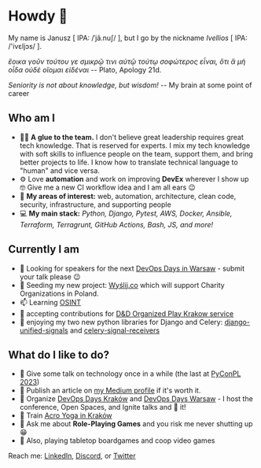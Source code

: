 # Howdy 👋

My name is Janusz [ IPA: /ˈjã.nuʃ/ ], but I go by the nickname _Ivellios_ [ IPA: /'ivɛljɔs/ ].

_ἔοικα γοῦν τούτου γε σμικρῷ τινι αὐτῷ τούτῳ σοφώτερος εἶναι, ὅτι ἃ μὴ οἶδα οὐδὲ οἴομαι εἰδέναι_ -- Plato, Apology 21d.

_Seniority is not about knowledge, but wisdom!_ -- My brain at some point of career

## Who am I
- 👨‍💼 **A glue to the team.** I don't believe great leadership requires great tech knowledge. That is reserved for experts. I mix my tech knowledge with soft skills to influence people on the team, support them, and bring better projects to life. I know how to translate technical language to "human" and vice versa.
- ⚙️ Love **automation** and work on improving **DevEx** wherever I show up 🤓 Give me a new CI workflow idea and I am all ears 😉
- 💪 **My areas of interest:** web, automation, architecture, clean code, security, infrastructure, and supporting people
- 💻 **My main stack:** _Python, Django, Pytest, AWS, Docker, Ansible, Terraform, Terragrunt, GitHub Actions, Bash, JS, and more!_

## Currently I am
- 🔎 Looking for speakers for the next [DevOps Days in Warsaw](https://devopsdays.org/warsaw/) - submit your talk please 😉
- 🌱 Seeding my new project: [Wyślij.co](https://github.com/wyslijco/) which will support Charity Organizations in Poland. 
- 📫 Learning [OSINT](https://en.wikipedia.org/wiki/Open-source_intelligence)
- 🤔 accepting contributions for [D&D Organized Play Krakow service](https://github.com/dnd-al-krk/)
- 🐍 enjoying my two new python libraries for Django and Celery: [django-unified-signals](https://pypi.org/project/django-unified-signals/) and [celery-signal-receivers](https://pypi.org/project/celery-signal-receivers/)

## What do I like to do?
- 🎤 Give some talk on technology once in a while (the last at [PyConPL 2023](https://pl.pycon.org/2023/agenda/))
- 📰 Publish an article on [my Medium profile](https://medium.com/@jkamienski) if it's worth it.
- 📆 Organize [DevOps Days Kraków](https://devopsdays.org/events/2023-krakow/) and [DevOps Days Warsaw](https://devopsdays.org/events/2023-warsaw/) - I host the conference, Open Spaces, and Ignite talks and 🥰 it!
- 🤸 Train [Acro Yoga in Kraków](https://www.facebook.com/groups/239468339510760)
- 💬 Ask me about **Role-Playing Games** and you risk me never shutting up 😁 
- 🎲 Also, playing tabletop boardgames and coop video games

Reach me: [LinkedIn](https://www.linkedin.com/in/jakamienski/), [Discord](https://discordapp.com/users/305767281470734337), or [Twitter](https://x.com/jkamienski) 

<!--
**ivellios/ivellios** is a ✨ _special_ ✨ repository because its `README.md` (this file) appears on your GitHub profile.

Here are some ideas to get you started:

- 🔭 I’m currently working on ...
- 🌱 I’m currently learning ...
- 👯 I’m looking to collaborate on ...
- 🤔 I’m looking for help with ...
- 💬 Ask me about ...
- 📫 How to reach me: ...
- 😄 Pronouns: ...
- ⚡ Fun fact: ...
-->

